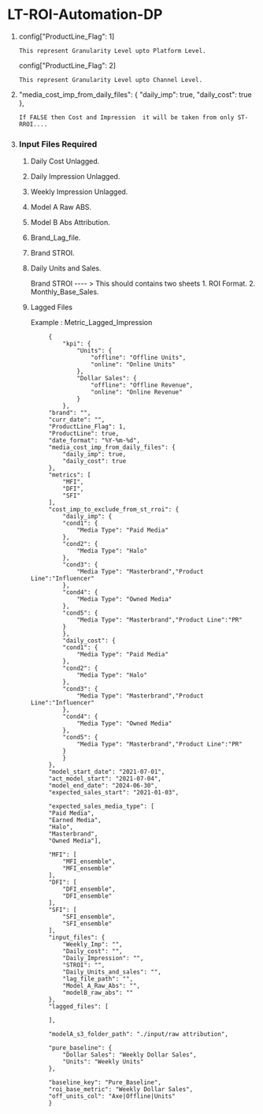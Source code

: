 # LT-ROI-Automation-DP

1.  config["ProductLine_Flag": 1]

        This represent Granularity Level upto Platform Level.

    config["ProductLine_Flag": 2]

        This represent Granularity Level upto Channel Level.


2.  "media_cost_imp_from_daily_files": {
        "daily_imp": true,
        "daily_cost": true
        },

        If FALSE then Cost and Impression  it will be taken from only ST-RROI....
    
3. ### Input Files Required 

    1. Daily Cost Unlagged.
    2. Daily Impression Unlagged.
    3. Weekly Impression Unlagged.
    4. Model A Raw ABS.
    5. Model B Abs Attribution.
    6. Brand_Lag_file.
    7. Brand STROI.
    8. Daily Units and Sales.

        Brand STROI ---- > This should contains two sheets 1. ROI Format.
                                                           2. Monthly_Base_Sales.

    9. Lagged Files 

        Example : Metric_Lagged_Impression





                {
                    "kpi": {
                        "Units": {
                            "offline": "Offline Units",
                            "online": "Online Units"
                        },
                        "Dollar Sales": {
                            "offline": "Offline Revenue",
                            "online": "Online Revenue"
                        }
                    },
                "brand": "",
                "curr_date": "",
                "ProductLine_Flag": 1,
                "ProductLine": true,
                "date_format": "%Y-%m-%d",
                "media_cost_imp_from_daily_files": {
                    "daily_imp": true,
                    "daily_cost": true
                },
                "metrics": [
                    "MFI",
                    "DFI",
                    "SFI"
                ],
                "cost_imp_to_exclude_from_st_rroi": {
                    "daily_imp": {
                    "cond1": {
                        "Media Type": "Paid Media"
                    },
                    "cond2": {
                        "Media Type": "Halo"
                    },
                    "cond3": {
                        "Media Type": "Masterbrand","Product Line":"Influencer"
                    },
                    "cond4": {
                        "Media Type": "Owned Media"
                    },
                    "cond5": {
                        "Media Type": "Masterbrand","Product Line":"PR"
                    }
                    },
                    "daily_cost": {
                    "cond1": {
                        "Media Type": "Paid Media"
                    },
                    "cond2": {
                        "Media Type": "Halo"
                    },
                    "cond3": {
                        "Media Type": "Masterbrand","Product Line":"Influencer"
                    },
                    "cond4": {
                        "Media Type": "Owned Media"
                    },
                    "cond5": {
                        "Media Type": "Masterbrand","Product Line":"PR"
                    }
                    }
                },
                "model_start_date": "2021-07-01",
                "act_model_start": "2021-07-04",
                "model_end_date": "2024-06-30",
                "expected_sales_start": "2021-01-03",
                
                "expected_sales_media_type": [
                "Paid Media",
                "Earned Media",
                "Halo",
                "Masterbrand",
                "Owned Media"],

                "MFI": [
                    "MFI_ensemble",
                    "MFI_ensemble"
                ],
                "DFI": [
                    "DFI_ensemble",
                    "DFI_ensemble"
                ],
                "SFI": [
                    "SFI_ensemble",
                    "SFI_ensemble"
                ],
                "input_files": {
                    "Weekly_Imp": "",
                    "Daily_cost": "",
                    "Daily_Impression": "",
                    "STROI": "",
                    "Daily_Units_and_sales": "",
                    "lag_file_path": "",
                    "Model_A_Raw_Abs": "",
                    "modelB_raw_abs": ""
                },
                "lagged_files": [
                
                ],

                "modelA_s3_folder_path": "./input/raw attribution",
                
                "pure_baseline": {
                    "Dollar Sales": "Weekly Dollar Sales",
                    "Units": "Weekly Units"
                },

                "baseline_key": "Pure_Baseline",
                "roi_base_metric": "Weekly Dollar Sales",
                "off_units_col": "Axe|Offline|Units"
                }



                


                
